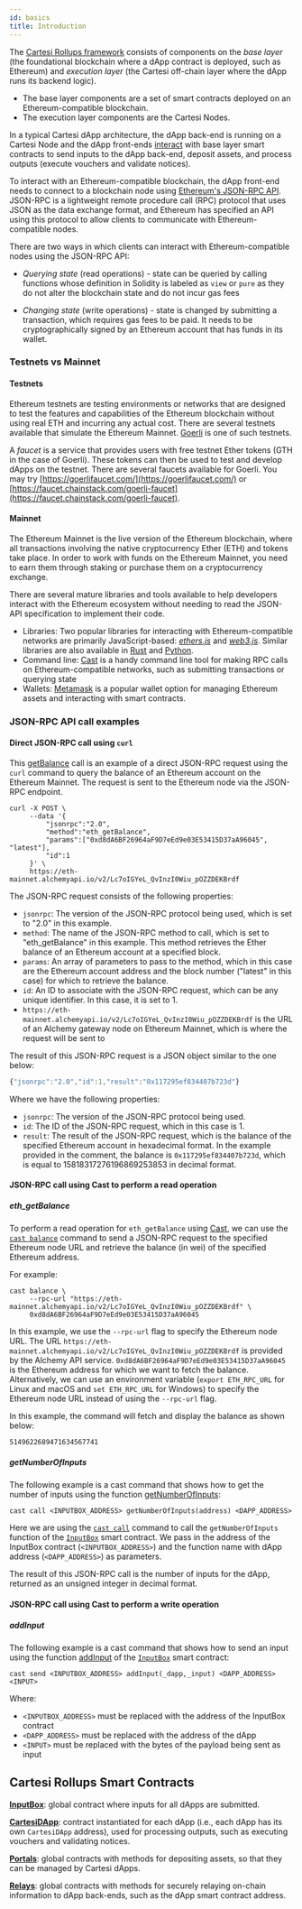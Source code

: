 ```yaml
---
id: basics
title: Introduction
---
```



The [Cartesi Rollups framework](../../overview.md#what-is-a-blockchain-rollup) consists of components on the *base layer* (the foundational blockchain where a dApp contract is deployed, such as Ethereum) and *execution layer* (the Cartesi off-chain layer where the dApp runs its backend logic).

* The base layer components are a set of smart contracts deployed on an Ethereum-compatible blockchain.
* The execution layer components are the Cartesi Nodes.

In a typical Cartesi dApp architecture, the dApp back-end is running on a Cartesi Node and the dApp front-ends [interact](../../overview.md#how-does-a-rollup-work) with base layer smart contracts to send inputs to the dApp back-end, deposit assets, and process outputs (execute vouchers and validate notices).

To interact with an Ethereum-compatible blockchain, the dApp front-end needs to connect to a blockchain node using [Ethereum's JSON-RPC API](https://ethereum.org/en/developers/docs/apis/json-rpc/). JSON-RPC is a lightweight remote procedure call (RPC) protocol that uses JSON as the data exchange format, and Ethereum has specified an API using this protocol to allow clients to communicate with Ethereum-compatible nodes.

There are two ways in which clients can interact with Ethereum-compatible nodes using the JSON-RPC API:

* *Querying state* (read operations) - state can be queried by calling functions whose definition in Solidity is labeled as `view` or `pure` as they do not alter the blockchain state and do not incur gas fees

* *Changing state* (write operations) - state is changed by submitting a transaction, which requires gas fees to be paid. It needs to be cryptographically signed by an Ethereum account that has funds in its wallet.


### Testnets vs Mainnet

#### Testnets

Ethereum testnets are testing environments or networks that are designed to test the features and capabilities of the Ethereum blockchain without using real ETH and incurring any actual cost. There are several testnets available that simulate the Ethereum Mainnet. [Goerli](https://goerli.net/) is one of such testnets.

A _faucet_ is a service that provides users with free testnet Ether tokens (GTH in the case of Goerli). These tokens can then be used to test and develop dApps on the testnet. There are several faucets available for Goerli. You may try [https://goerlifaucet.com/](https://goerlifaucet.com/) or [https://faucet.chainstack.com/goerli-faucet](https://faucet.chainstack.com/goerli-faucet).

#### Mainnet

The Ethereum Mainnet is the live version of the Ethereum blockchain, where all transactions involving the native cryptocurrency Ether (ETH) and tokens take place. In order to work with funds on the Ethereum Mainnet, you need to earn them through staking or purchase them on a cryptocurrency exchange.

There are several mature libraries and tools available to help developers interact with the Ethereum ecosystem without needing to read the JSON-API specification to implement their code.

* Libraries: Two popular libraries for interacting with Ethereum-compatible networks are primarily JavaScript-based: [*ethers.js*](https://docs.ethers.org/v5/) and [*web3.js*](https://web3js.readthedocs.io/en/v1.8.2/). Similar libraries are also available in [Rust](https://docs.rs/ethers/latest/ethers/) and [Python](https://pypi.org/project/ethers/).
* Command line: [Cast](https://book.getfoundry.sh/cast/) is a handy command line tool for making RPC calls on Ethereum-compatible networks, such as submitting transactions or querying state
* Wallets: [Metamask](https://metamask.io/) is a popular wallet option for managing Ethereum assets and interacting with smart contracts.

### JSON-RPC API call examples

#### Direct JSON-RPC call using `curl`

This [getBalance](https://ethereum.org/en/developers/docs/apis/json-rpc/#eth_getbalance) call is an example of a direct JSON-RPC request using the `curl` command to query the balance of an Ethereum account on the Ethereum Mainnet. The request is sent to the Ethereum node via the JSON-RPC endpoint.


```shell
curl -X POST \
     --data '{
         "jsonrpc":"2.0",
         "method":"eth_getBalance",
         "params":["0xd8dA6BF26964aF9D7eEd9e03E53415D37aA96045", "latest"],
         "id":1
     }' \
     https://eth-mainnet.alchemyapi.io/v2/Lc7oIGYeL_QvInzI0Wiu_pOZZDEKBrdf
```

The JSON-RPC request consists of the following properties:

* `jsonrpc`: The version of the JSON-RPC protocol being used, which is set to "2.0" in this example.
* `method`: The name of the JSON-RPC method to call, which is set to "eth_getBalance" in this example. This method retrieves the Ether balance of an Ethereum account at a specified block.
* `params`: An array of parameters to pass to the method, which in this case are the Ethereum account address and the block number ("latest" in this case) for which to retrieve the balance.
* `id`: An ID to associate with the JSON-RPC request, which can be any unique identifier. In this case, it is set to 1.
* `https://eth-mainnet.alchemyapi.io/v2/Lc7oIGYeL_QvInzI0Wiu_pOZZDEKBrdf` is the URL of an Alchemy gateway node on Ethereum Mainnet, which is where the request will be sent to


The result of this JSON-RPC request is a JSON object similar to the one below:

```js
{"jsonrpc":"2.0","id":1,"result":"0x117295ef834407b723d"}
```
Where we have the following properties:

* `jsonrpc`: The version of the JSON-RPC protocol being used.
* `id`: The ID of the JSON-RPC request, which in this case is 1.
* `result`: The result of the JSON-RPC request, which is the balance of the specified Ethereum account in hexadecimal format. In the example provided in the comment, the balance is `0x117295ef834407b723d`, which is equal to 15818317276196869253853 in decimal format.

#### JSON-RPC call using Cast to perform a read operation

##### eth_getBalance

To perform a read operation for `eth_getBalance` using [Cast](https://book.getfoundry.sh/cast/), we can use the [`cast balance`](https://book.getfoundry.sh/reference/cast/cast-balance) command to send a JSON-RPC request to the specified Ethereum node URL and retrieve the balance (in wei) of the specified Ethereum address.

For example:

```shell
cast balance \
     --rpc-url "https://eth-mainnet.alchemyapi.io/v2/Lc7oIGYeL_QvInzI0Wiu_pOZZDEKBrdf" \
     0xd8dA6BF26964aF9D7eEd9e03E53415D37aA96045
```

In this example, we use the `--rpc-url` flag to specify the Ethereum node URL. The URL `https://eth-mainnet.alchemyapi.io/v2/Lc7oIGYeL_QvInzI0Wiu_pOZZDEKBrdf` is provided by the Alchemy API service. `0xd8dA6BF26964aF9D7eEd9e03E53415D37aA96045` is the Ethereum address for which we want to fetch the balance. Alternatively, we can use an environment variable (`export ETH_RPC_URL` for Linux and macOS and `set ETH_RPC_URL` for Windows) to specify the Ethereum node URL instead of using the `--rpc-url` flag.

In this example, the command will fetch and display the balance as shown below:

```shell
5149622689471634567741
```

##### getNumberOfInputs

The following example is a cast command that shows how to get the number of inputs using the function [getNumberOfInputs](./sol-input.md#addInput):

```shell
cast call <INPUTBOX_ADDRESS> getNumberOfInputs(address) <DAPP_ADDRESS>
```

Here we are using the [`cast call`](https://book.getfoundry.sh/reference/cast/cast-call) command to call the `getNumberOfInputs` function of the [`InputBox`](./sol-input.md) smart contract. We pass in the address of the InputBox contract (`<INPUTBOX_ADDRESS>`) and the function name with dApp address (`<DAPP_ADDRESS>`) as parameters.

The result of this JSON-RPC call is the number of inputs for the dApp, returned as an unsigned integer in decimal format.


#### JSON-RPC call using Cast to perform a write operation

##### addInput

The following example is a cast command that shows how to send an input using the function [addInput](./sol-input.md#addInput) of the [`InputBox`](./sol-input.md) smart contract:

```shell
cast send <INPUTBOX_ADDRESS> addInput(_dapp,_input) <DAPP_ADDRESS> <INPUT>
```

Where:
* `<INPUTBOX_ADDRESS>` must be replaced with the address of the InputBox contract
* `<DAPP_ADDRESS>` must be replaced with the address of the dApp
* `<INPUT>` must be replaced with the bytes of the payload being sent as input



## Cartesi Rollups Smart Contracts

[**InputBox**](./sol-input.md): global contract where inputs for all dApps are submitted.

[**CartesiDApp**](./sol-output.md): contract instantiated for each dApp (i.e., each dApp has its own `CartesiDApp` address), used for processing outputs, such as executing vouchers and validating notices.

[**Portals**](../portals): global contracts with methods for depositing assets, so that they can be managed by Cartesi dApps.

[**Relays**](../relays): global contracts with methods for securely relaying on-chain information to dApp back-ends, such as the dApp smart contract address.
